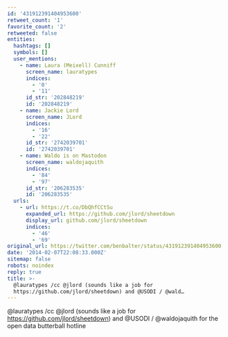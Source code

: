 ```yaml
---
id: '431912391404953600'
retweet_count: '1'
favorite_count: '2'
retweeted: false
entities:
  hashtags: []
  symbols: []
  user_mentions:
    - name: Laura (Meixell) Cunniff
      screen_name: lauratypes
      indices:
        - '0'
        - '11'
      id_str: '202848219'
      id: '202848219'
    - name: Jackie Lord
      screen_name: JLord
      indices:
        - '16'
        - '22'
      id_str: '2742039701'
      id: '2742039701'
    - name: Waldo is on Mastodon
      screen_name: waldojaquith
      indices:
        - '84'
        - '97'
      id_str: '206283535'
      id: '206283535'
  urls:
    - url: https://t.co/DbQhfCCtSu
      expanded_url: https://github.com/jlord/sheetdown
      display_url: github.com/jlord/sheetdown
      indices:
        - '46'
        - '69'
original_url: https://twitter.com/benbalter/status/431912391404953600
date: '2014-02-07T22:08:33.000Z'
sitemap: false
robots: noindex
reply: true
title: >-
  @lauratypes /cc @jlord (sounds like a job for
  https://github.com/jlord/sheetdown) and @USODI / @wald…
---
```


@lauratypes /cc @jlord (sounds like a job for https://github.com/jlord/sheetdown) and @USODI / @waldojaquith for the open data butterball hotline